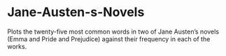 # Jane-Austen-s-Novels
Plots the twenty-five most common words in two of Jane Austen’s novels (Emma and Pride and Prejudice) against
their frequency in each of the works.  
